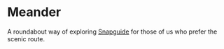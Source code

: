 Meander
=======
A roundabout way of exploring [Snapguide](http://snapguide.com) for those of us who prefer the scenic route.
